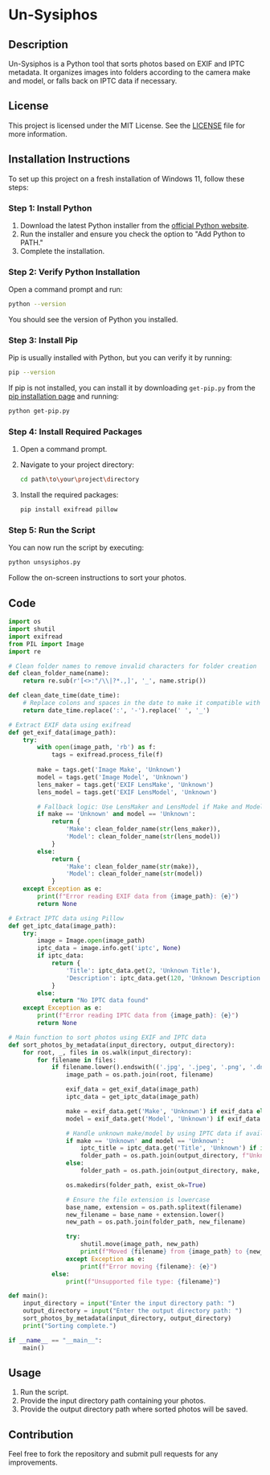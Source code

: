 
# Un-Sysiphos

## Description

Un-Sysiphos is a Python tool that sorts photos based on EXIF and IPTC metadata. It organizes images into folders according to the camera make and model, or falls back on IPTC data if necessary.

## License

This project is licensed under the MIT License. See the [LICENSE](LICENSE) file for more information.

## Installation Instructions

To set up this project on a fresh installation of Windows 11, follow these steps:

### Step 1: Install Python

1. Download the latest Python installer from the [official Python website](https://www.python.org/downloads/).
2. Run the installer and ensure you check the option to "Add Python to PATH."
3. Complete the installation.

### Step 2: Verify Python Installation

Open a command prompt and run:

```bash
python --version
```

You should see the version of Python you installed.

### Step 3: Install Pip

Pip is usually installed with Python, but you can verify it by running:

```bash
pip --version
```

If pip is not installed, you can install it by downloading `get-pip.py` from the [pip installation page](https://pip.pypa.io/en/stable/installation/) and running:

```bash
python get-pip.py
```

### Step 4: Install Required Packages

1. Open a command prompt.
2. Navigate to your project directory:

   ```bash
   cd path\to\your\project\directory
   ```

3. Install the required packages:

   ```bash
   pip install exifread pillow
   ```

### Step 5: Run the Script

You can now run the script by executing:

```bash
python unsysiphos.py
```

Follow the on-screen instructions to sort your photos.

## Code

```python
import os
import shutil
import exifread
from PIL import Image
import re

# Clean folder names to remove invalid characters for folder creation
def clean_folder_name(name):
    return re.sub(r'[<>:"/\\|?*.,]', '_', name.strip())

def clean_date_time(date_time):
    # Replace colons and spaces in the date to make it compatible with folder names
    return date_time.replace(':', '-').replace(' ', '_')

# Extract EXIF data using exifread
def get_exif_data(image_path):
    try:
        with open(image_path, 'rb') as f:
            tags = exifread.process_file(f)
        
        make = tags.get('Image Make', 'Unknown')
        model = tags.get('Image Model', 'Unknown')
        lens_maker = tags.get('EXIF LensMake', 'Unknown')
        lens_model = tags.get('EXIF LensModel', 'Unknown')

        # Fallback logic: Use LensMaker and LensModel if Make and Model are Unknown
        if make == 'Unknown' and model == 'Unknown':
            return {
                'Make': clean_folder_name(str(lens_maker)),
                'Model': clean_folder_name(str(lens_model))
            }
        else:
            return {
                'Make': clean_folder_name(str(make)),
                'Model': clean_folder_name(str(model))
            }
    except Exception as e:
        print(f"Error reading EXIF data from {image_path}: {e}")
        return None

# Extract IPTC data using Pillow
def get_iptc_data(image_path):
    try:
        image = Image.open(image_path)
        iptc_data = image.info.get('iptc', None)
        if iptc_data:
            return {
                'Title': iptc_data.get(2, 'Unknown Title'),
                'Description': iptc_data.get(120, 'Unknown Description')
            }
        else:
            return "No IPTC data found"
    except Exception as e:
        print(f"Error reading IPTC data from {image_path}: {e}")
        return None

# Main function to sort photos using EXIF and IPTC data
def sort_photos_by_metadata(input_directory, output_directory):
    for root, _, files in os.walk(input_directory):
        for filename in files:
            if filename.lower().endswith(('.jpg', '.jpeg', '.png', '.dng', '.cr2', '.heic', '.tiff')):
                image_path = os.path.join(root, filename)

                exif_data = get_exif_data(image_path)
                iptc_data = get_iptc_data(image_path)

                make = exif_data.get('Make', 'Unknown') if exif_data else 'Unknown'
                model = exif_data.get('Model', 'Unknown') if exif_data else 'Unknown'

                # Handle unknown make/model by using IPTC data if available
                if make == 'Unknown' and model == 'Unknown':
                    iptc_title = iptc_data.get('Title', 'Unknown') if isinstance(iptc_data, dict) else 'Unknown'
                    folder_path = os.path.join(output_directory, f"Unknown_{iptc_title}")
                else:
                    folder_path = os.path.join(output_directory, make, model)

                os.makedirs(folder_path, exist_ok=True)

                # Ensure the file extension is lowercase
                base_name, extension = os.path.splitext(filename)
                new_filename = base_name + extension.lower()
                new_path = os.path.join(folder_path, new_filename)

                try:
                    shutil.move(image_path, new_path)
                    print(f"Moved {filename} from {image_path} to {new_path}")
                except Exception as e:
                    print(f"Error moving {filename}: {e}")
            else:
                print(f"Unsupported file type: {filename}")

def main():
    input_directory = input("Enter the input directory path: ")
    output_directory = input("Enter the output directory path: ")
    sort_photos_by_metadata(input_directory, output_directory)
    print("Sorting complete.")

if __name__ == "__main__":
    main()
```

## Usage

1. Run the script.
2. Provide the input directory path containing your photos.
3. Provide the output directory path where sorted photos will be saved.

## Contribution

Feel free to fork the repository and submit pull requests for any improvements.
